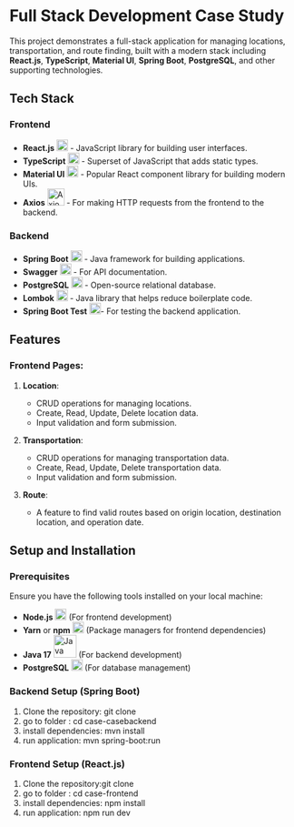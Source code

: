 # Full Stack Development Case Study

This project demonstrates a full-stack application for managing locations, transportation, and route finding, built with a modern stack including **React.js**, **TypeScript**, **Material UI**, **Spring Boot**, **PostgreSQL**, and other supporting technologies.

## Tech Stack

### Frontend

- **React.js** <img src="https://upload.wikimedia.org/wikipedia/commons/a/a7/React-icon.svg" alt="React Icon" width="20" /> - JavaScript library for building user interfaces.
- **TypeScript** <img src="https://upload.wikimedia.org/wikipedia/commons/4/4c/Typescript_logo_2020.svg" alt="TypeScript Icon" width="20" /> - Superset of JavaScript that adds static types.
- **Material UI** <img src="https://material-ui.com/static/logo.png" alt="Material UI Icon" width="20" /> - Popular React component library for building modern UIs.
- **Axios** <img src="https://axios-http.com/assets/logo.svg" alt="Axios Icon" width="30" /> - For making HTTP requests from the frontend to the backend.

### Backend

- **Spring Boot** <img src="https://encrypted-tbn0.gstatic.com/images?q=tbn:ANd9GcT8i4zPog-0j0JR_yZglxPhTPZXxN2iMTQ3Dw&s" alt="Spring Boot Icon" width="20" /> - Java framework for building applications.
- **Swagger** <img src="https://pbs.twimg.com/profile_images/1451297216187011072/xLd1JSZk_400x400.png" alt="Swagger Icon" width="20" /> - For API documentation.
- **PostgreSQL** <img src="https://static-00.iconduck.com/assets.00/postgresql-icon-1987x2048-v2fkmdaw.png" alt="PostgreSQL Icon" width="20" /> - Open-source relational database.
- **Lombok** <img src="https://user-images.githubusercontent.com/1204509/79262490-b2012a80-7e91-11ea-82fa-e791f8b4d177.jpg" alt="Lombok Icon" width="20" /> - Java library that helps reduce boilerplate code.
- **Spring Boot Test** <img src="https://encrypted-tbn0.gstatic.com/images?q=tbn:ANd9GcT8i4zPog-0j0JR_yZglxPhTPZXxN2iMTQ3Dw&s" alt="Spring Boot Icon" width="20" />- For testing the backend application.

## Features

### Frontend Pages:

1. **Location**:

   - CRUD operations for managing locations.
   - Create, Read, Update, Delete location data.
   - Input validation and form submission.

2. **Transportation**:

   - CRUD operations for managing transportation data.
   - Create, Read, Update, Delete transportation data.
   - Input validation and form submission.

3. **Route**:
   - A feature to find valid routes based on origin location, destination location, and operation date.

## Setup and Installation

### Prerequisites

Ensure you have the following tools installed on your local machine:

- **Node.js** <img src="https://upload.wikimedia.org/wikipedia/commons/d/d9/Node.js_logo.svg" alt="Node.js Icon" width="20" /> (For frontend development)
- **Yarn** or **npm** <img src="https://encrypted-tbn0.gstatic.com/images?q=tbn:ANd9GcShkLKIXoV9cqkHD-60xblHWwHPtn3BDpWW4w&s" alt="npm Icon" width="20" /> (Package managers for frontend dependencies)
- **Java 17** <img src="https://neiljbrown.com/wp-content/uploads/2021/11/java17-image.webp" alt="Java Icon" width="40" /> (For backend development)
- **PostgreSQL** <img src="https://static-00.iconduck.com/assets.00/postgresql-icon-1987x2048-v2fkmdaw.png" alt="PostgreSQL Icon" width="20" /> (For database management)

### Backend Setup (Spring Boot)

1. Clone the repository: git clone <repo-adress>
2. go to folder : cd case-casebackend
3. install dependencies: mvn install
4. run application: mvn spring-boot:run

### Frontend Setup (React.js)

1. Clone the repository:git clone <repo-adress>
2. go to folder : cd case-frontend
3. install dependencies: npm install
4. run application: npm run dev
